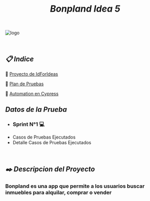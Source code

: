 
 <h1 align="center"><em>Bonpland Idea 5</em></h1>

 <br />

 ![logo](https://user-images.githubusercontent.com/86979361/198842663-82f943bc-53a8-4e45-a4b5-2de48b80af1b.jpg)

<br />


<h2 align="left"><em>📋 Indice </em></h2>

📌 [Proyecto de IdForIdeas](https://drive.google.com/file/d/1X7tHO7CpUHDNBqgOVyzlZqUOdyPzViTh/view)
<br /> 

📌 [Plan de Pruebas ](./docs/Plan%20de%20Pruebas%20Bonpland%20-%20Idea%205%20(1).pdf)
<br />

📌 [Automation en Cypress](https://maxibarbo.github.io/Testing_Bonpland/)
<br />

 <h2 align="left"><em>Datos de la Prueba </em></h2>
 
  - <h3>Sprint N°1 💻
   - Casos de Pruebas Ejecutados
   - Detalle Casos de Pruebas Ejecutados
<br />


<h2 align="left"><em>✒️ Descripcion del Proyecto</em></h2>
<h3 align="left">Bonpland es una app que permite a los usuarios buscar inmuebles para alquilar, comprar o vender </h3>


